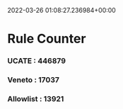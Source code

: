 2022-03-26 01:08:27.236984+00:00
# Rule Counter 
 ### UCATE : 446879

 ### Veneto : 17037

 ### Allowlist : 13921